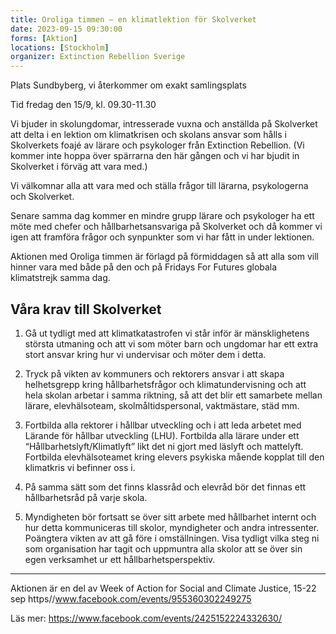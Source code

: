 ```yaml
---
title: Oroliga timmen – en klimatlektion för Skolverket
date: 2023-09-15 09:30:00
forms: [Aktion]
locations: [Stockholm]
organizer: Extinction Rebellion Sverige
---
```

Plats Sundbyberg, vi återkommer om exakt samlingsplats

Tid fredag den 15/9, kl. 09.30-11.30
 
Vi bjuder in skolungdomar, intresserade vuxna och anställda på Skolverket att delta i en lektion om klimatkrisen och skolans ansvar som hålls i Skolverkets foajé av lärare och psykologer från Extinction Rebellion. (Vi kommer inte hoppa över spärrarna den här gången och vi har bjudit in Skolverket i förväg att vara med.) 

Vi välkomnar alla att vara med och ställa frågor till lärarna, psykologerna och Skolverket.

Senare samma dag kommer en mindre grupp lärare och psykologer ha ett möte med chefer och hållbarhetsansvariga på Skolverket och då kommer vi igen att framföra frågor och synpunkter som vi har fått in under lektionen.

Aktionen med Oroliga timmen är förlagd på förmiddagen så att alla som vill hinner vara med både på den och på Fridays For Futures globala klimatstrejk samma dag.
 
## Våra krav till Skolverket 

1. Gå ut tydligt med att klimatkatastrofen vi står inför är mänsklighetens största utmaning och att vi som möter barn och ungdomar har ett extra stort ansvar kring hur vi undervisar och möter dem i detta.

2. Tryck på vikten av kommuners och rektorers ansvar i att skapa helhetsgrepp kring hållbarhetsfrågor och klimatundervisning och att hela skolan arbetar i samma riktning, så att det blir ett samarbete mellan lärare, elevhälsoteam, skolmåltidspersonal, vaktmästare, städ mm.

3. Fortbilda alla rektorer i hållbar utveckling och i att leda arbetet med Lärande för hållbar utveckling (LHU).
Fortbilda alla lärare under ett “Hållbarhetslyft/Klimatlyft” likt det ni gjort med läslyft och mattelyft.
Fortbilda elevhälsoteamet kring elevers psykiska mående kopplat till den klimatkris vi befinner oss i.

4. På samma sätt som det finns klassråd och elevråd bör det finnas ett hållbarhetsråd på varje skola.

5. Myndigheten bör fortsatt se över sitt arbete med hållbarhet internt och hur detta kommuniceras till skolor, myndigheter och andra intressenter. Poängtera vikten av att gå före i omställningen. Visa tydligt vilka steg ni som organisation har tagit och uppmuntra alla skolor att se över sin egen verksamhet ur ett hållbarhetsperspektiv.

---

Aktionen är en del av Week of Action for Social and Climate Justice, 15-22 sep
https//www.facebook.com/events/955360302249275


Läs mer: https://www.facebook.com/events/2425152224332630/
